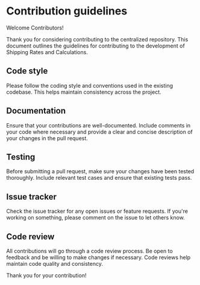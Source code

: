# Contribution guidelines

Welcome Contributors!  



Thank you for considering contributing to the centralized repository. This document outlines the guidelines for contributing to the development of Shipping Rates and Calculations.  

## Code style  
Please follow the coding style and conventions used in the existing codebase. This helps maintain consistency across the project.  

## Documentation
Ensure that your contributions are well-documented. Include comments in your code where necessary and provide a clear and concise description of your changes in the pull request.    
## Testing
Before submitting a pull request, make sure your changes have been tested thoroughly. Include relevant test cases and ensure that existing tests pass.
## Issue tracker
Check the issue tracker for any open issues or feature requests. If you're working on something, please comment on the issue to let others know.
## Code review
All contributions will go through a code review process. Be open to feedback and be willing to make changes if necessary. Code reviews help maintain code quality and consistency.  

Thank you for your contribution!
